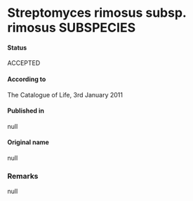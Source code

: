 Streptomyces rimosus subsp. rimosus SUBSPECIES
=======

#### Status
ACCEPTED

#### According to
The Catalogue of Life, 3rd January 2011

#### Published in
null

#### Original name
null

### Remarks
null
